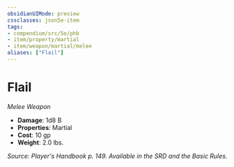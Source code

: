 ```yaml
---
obsidianUIMode: preview
cssclasses: json5e-item
tags:
- compendium/src/5e/phb
- item/property/martial
- item/weapon/martial/melee
aliases: ["Flail"]
---
```

# Flail
*Melee Weapon*  

- **Damage**: 1d8 B
- **Properties**: Martial
- **Cost**: 10 gp
- **Weight**: 2.0 lbs.

*Source: Player's Handbook p. 149. Available in the SRD and the Basic Rules.*